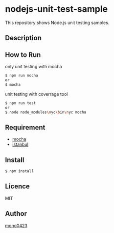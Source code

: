 # nodejs-unit-test-sample

This repository shows Node.js unit testing samples.

## Description

## How to Run

only unit testing with mocha

```bash
$ npm run mocha
or
$ mocha
```

unit testing with coverrage tool

```bash
$ npm run test
or
$ node node_modules\nyc\bin\nyc mocha
```

## Requirement

- [mocha](https://mochajs.org/)
- [istanbul](https://istanbul.js.org/)

## Install

```bash
$ npm install
```

## Licence

MIT

## Author

[mono0423](https://github.com/mono0423)
